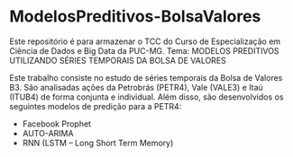 # ModelosPreditivos-BolsaValores
Este repositório é para armazenar o TCC do Curso de Especialização em Ciência de Dados e Big Data da PUC-MG. Tema: MODELOS PREDITIVOS UTILIZANDO SÉRIES TEMPORAIS DA BOLSA DE VALORES

<p>Este trabalho consiste no estudo de séries temporais da Bolsa de Valores B3. São analisadas ações da Petrobrás (PETR4), Vale (VALE3) e Itaú (ITUB4) de forma conjunta e individual. 
Além disso, são desenvolvidos os seguintes modelos de predição para a PETR4:
<ul>
  <li>Facebook Prophet</li>
  <li>AUTO-ARIMA</li>
  <li>RNN (LSTM – Long Short Term Memory)</li>
</ul> 
</p>
